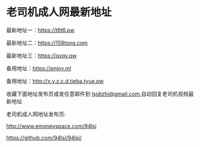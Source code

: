 # 老司机成人网最新地址

最新地址一：https://t6t6.pw

最新地址二：https://158tong.com

最新地址三：https://qvqv.pw

备用地址：https://enjoy.ml

备用地址：http://x.y.z.c.d.tieba.tyue.pw

收藏下面地址发布页或发任意邮件到 lsjdizhi@gmail.com,自动回复老司机视频最新地址

老司机成人网地址发布页:

http://www.emoneyspace.com/94lsj

https://github.com/94lsj/94lsj/
